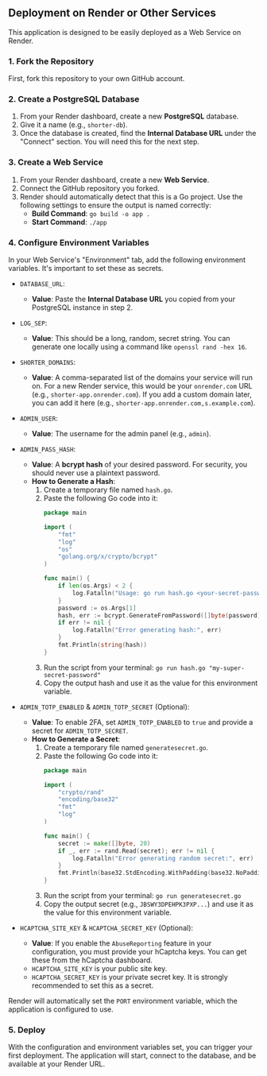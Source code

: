 ## Deployment on Render or Other Services
This application is designed to be easily deployed as a Web Service on Render.

### 1. Fork the Repository
First, fork this repository to your own GitHub account.

### 2. Create a PostgreSQL Database
1.  From your Render dashboard, create a new **PostgreSQL** database.
2.  Give it a name (e.g., `shorter-db`).
3.  Once the database is created, find the **Internal Database URL** under the "Connect" section. You will need this for the next step.

### 3. Create a Web Service
1.  From your Render dashboard, create a new **Web Service**.
2.  Connect the GitHub repository you forked.
3.  Render should automatically detect that this is a Go project. Use the following settings to ensure the output is named correctly:
    *   **Build Command**: `go build -o app .`
    *   **Start Command**: `./app`

### 4. Configure Environment Variables
In your Web Service's "Environment" tab, add the following environment variables. It's important to set these as secrets.

*   `DATABASE_URL`:
    *   **Value**: Paste the **Internal Database URL** you copied from your PostgreSQL instance in step 2.
*   `LOG_SEP`:
    *   **Value**: This should be a long, random, secret string. You can generate one locally using a command like `openssl rand -hex 16`.

*   `SHORTER_DOMAINS`:
    *   **Value**: A comma-separated list of the domains your service will run on. For a new Render service, this would be your `onrender.com` URL (e.g., `shorter-app.onrender.com`). If you add a custom domain later, you can add it here (e.g., `shorter-app.onrender.com,s.example.com`).

*   `ADMIN_USER`:
    *   **Value**: The username for the admin panel (e.g., `admin`).
*   `ADMIN_PASS_HASH`:
    *   **Value**: A **bcrypt hash** of your desired password. For security, you should never use a plaintext password.
    *   **How to Generate a Hash**:
        1.  Create a temporary file named `hash.go`.
        2.  Paste the following Go code into it:
            ```go
            package main

            import (
                "fmt"
                "log"
                "os"
                "golang.org/x/crypto/bcrypt"
            )

            func main() {
                if len(os.Args) < 2 {
                    log.Fatalln("Usage: go run hash.go <your-secret-password>")
                }
                password := os.Args[1]
                hash, err := bcrypt.GenerateFromPassword([]byte(password), bcrypt.DefaultCost)
                if err != nil {
                    log.Fatalln("Error generating hash:", err)
                }
                fmt.Println(string(hash))
            }
            ```
        3.  Run the script from your terminal: `go run hash.go "my-super-secret-password"`
        4.  Copy the output hash and use it as the value for this environment variable.

*   `ADMIN_TOTP_ENABLED` & `ADMIN_TOTP_SECRET` (Optional):
    *   **Value**: To enable 2FA, set `ADMIN_TOTP_ENABLED` to `true` and provide a secret for `ADMIN_TOTP_SECRET`.
    *   **How to Generate a Secret**:
        1.  Create a temporary file named `generatesecret.go`.
        2.  Paste the following Go code into it:
            ```go
            package main

            import (
                "crypto/rand"
                "encoding/base32"
                "fmt"
                "log"
            )

            func main() {
                secret := make([]byte, 20)
                if _, err := rand.Read(secret); err != nil {
                    log.Fatalln("Error generating random secret:", err)
                }
                fmt.Println(base32.StdEncoding.WithPadding(base32.NoPadding).EncodeToString(secret))
            }
            ```
        3.  Run the script from your terminal: `go run generatesecret.go`
        4.  Copy the output secret (e.g., `JBSWY3DPEHPK3PXP...`) and use it as the value for this environment variable.

*   `HCAPTCHA_SITE_KEY` & `HCAPTCHA_SECRET_KEY` (Optional):
    *   **Value**: If you enable the `AbuseReporting` feature in your configuration, you must provide your hCaptcha keys. You can get these from the hCaptcha dashboard.
    *   `HCAPTCHA_SITE_KEY` is your public site key.
    *   `HCAPTCHA_SECRET_KEY` is your private secret key. It is strongly recommended to set this as a secret.

Render will automatically set the `PORT` environment variable, which the application is configured to use.

### 5. Deploy
With the configuration and environment variables set, you can trigger your first deployment. The application will start, connect to the database, and be available at your Render URL.